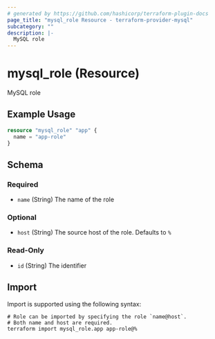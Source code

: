 ```yaml
---
# generated by https://github.com/hashicorp/terraform-plugin-docs
page_title: "mysql_role Resource - terraform-provider-mysql"
subcategory: ""
description: |-
  MySQL role
---
```


# mysql_role (Resource)

MySQL role

## Example Usage

```terraform
resource "mysql_role" "app" {
  name = "app-role"
}
```

<!-- schema generated by tfplugindocs -->
## Schema

### Required

- `name` (String) The name of the role

### Optional

- `host` (String) The source host of the role. Defaults to `%`

### Read-Only

- `id` (String) The identifier

## Import

Import is supported using the following syntax:

```shell
# Role can be imported by specifying the role `name@host`.
# Both name and host are required.
terraform import mysql_role.app app-role@%
```
